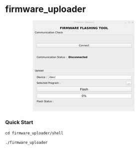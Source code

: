 # firmware_uploader

<p align="center">
  <img width="326" height="290" alt="Image" src="./docs/ui.png" />
</p>

### Quick Start
```
cd firmware_uploader/shell
```
```
./firmware_uploader
```
